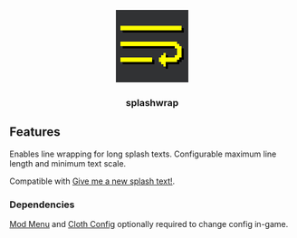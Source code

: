 <p align="center"><img src="https://github.com/yungando/splashwrap/blob/main/src/main/resources/assets/splashwrap/icon.png" width="128" height="128"></p>
<h3 align="center">splashwrap</h3>

## Features
Enables line wrapping for long splash texts. Configurable maximum line length and minimum text scale.

Compatible with [Give me a new splash text!](https://modrinth.com/mod/give-me-a-new-splash-text).

### Dependencies

[Mod Menu](https://modrinth.com/mod/modmenu) and [Cloth Config](https://modrinth.com/mod/cloth-config) optionally required to change config in-game.